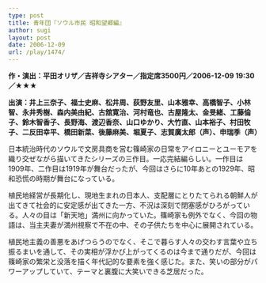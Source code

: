```yaml
---
type: post
title: 青年団『ソウル市民 昭和望郷編』
author: sugi
layout: post
date: 2006-12-09
url: /play/1474/
---
```

**作・演出：平田オリザ／吉祥寺シアター／指定席3500円／2006-12-09 19:30／★★★**

**出演：井上三奈子、福士史麻、松井周、荻野友里、山本雅幸、高橋智子、小林智、永井秀樹、森内美由紀、古舘寛治、河村竜也、古屋隆太、金旻緒、工藤倫子、鈴木智香子、長野海、渡辺香奈、山口ゆかり、大竹直、山本裕子、村田牧子、二反田幸平、橋田新菜、後藤麻美、堀夏子、志賀廣太郎（声）、申瑞季（声）**

日本統治時代のソウルで文房具商を営む篠崎家の日常をアイロニーとユーモアを織り交ぜながら描いてきたシリーズの三作目。一応完結編らしい。一作目は1909年、二作目は1919年が舞台だったが、今回はさらに10年あとの1929年、昭和恐慌の時期が舞台になっている。

植民地経営が長期化し、現地生まれの日本人、支配層にとりたてられる朝鮮人が出てきて社会的に安定感が出てきた一方、不況は深刻で閉塞感がひろがっている。人々の目は「新天地」満州に向かっていた。篠崎家も例外でなく、今回の物語は、当主夫妻が満州視察で不在の中、その子供たちを中心に展開されている。

植民地主義の善悪をあげつらうのでなく、そこで暮らす人々の交わす言葉や立ち振るまいを通して、その実相が浮かび上がってくるのは今まで通りだが、今回は篠崎家の繁栄と没落を描く年代記的な要素を強く感じた。また、笑いの部分がパワーアップしていて、テーマと裏腹に大笑いできる芝居だった。
